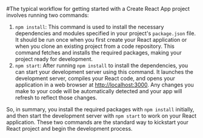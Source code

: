 #The typical workflow for getting started with a Create React App project involves running two commands:
1. `npm install`: This command is used to install the necessary dependencies and modules specified in your project's `package.json` file. It should be run once when you first create your React application or when you clone an existing project from a code repository. This command fetches and installs the required packages, making your project ready for development.
2. `npm start`: After running `npm install` to install the dependencies, you can start your development server using this command. It launches the development server, compiles your React code, and opens your application in a web browser at [http://localhost:3000](http://localhost:3000). Any changes you make to your code will be automatically detected and your app will refresh to reflect those changes.

So, in summary, you install the required packages with `npm install` initially, and then start the development server with `npm start` to work on your React application. These two commands are the standard way to kickstart your React project and begin the development process.
